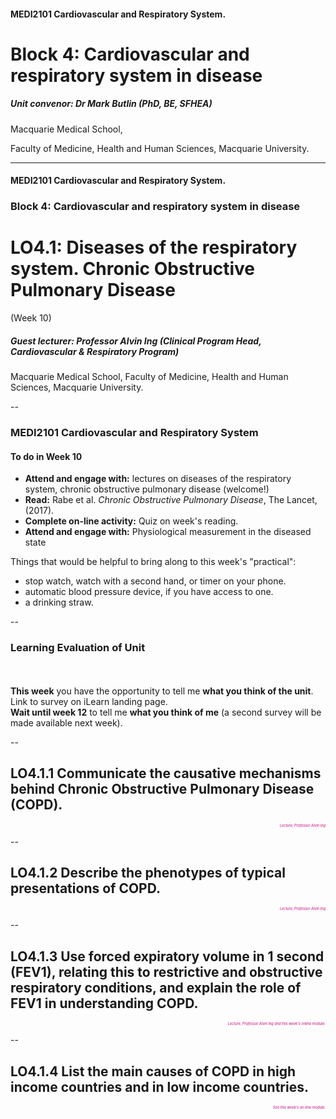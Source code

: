 <!-- .slide: id="MEDI2101Wk10" -->
#### MEDI2101 Cardiovascular and Respiratory System.
# Block 4: Cardiovascular and respiratory system in disease
##### Unit convenor: Dr Mark Butlin (PhD, BE, SFHEA)

Macquarie Medical School,

Faculty of Medicine, Health and Human Sciences, Macquarie University.

---
#### MEDI2101 Cardiovascular and Respiratory System.
### Block 4: Cardiovascular and respiratory system in disease
# LO4.1: Diseases of the respiratory system. Chronic Obstructive Pulmonary Disease
(Week 10)
##### Guest lecturer: Professor Alvin Ing (Clinical Program Head, Cardiovascular & Respiratory Program)

Macquarie Medical School, Faculty of Medicine, Health and Human Sciences, Macquarie University.

--
### MEDI2101 Cardiovascular and Respiratory System
#### To do in Week 10

- **Attend and engage with:** lectures on diseases of the respiratory system, chronic obstructive pulmonary disease (welcome!)
- **Read:** Rabe et al. <em>Chronic Obstructive Pulmonary Disease</em>, The Lancet, (2017).
- **Complete on-line activity:** Quiz on week's reading.
- **Attend and engage with:** Physiological measurement in the diseased state

<span class="fragment">
<p>Things that would be helpful to bring along to this week's "practical":</p>
<ul>
<li>stop watch, watch with a second hand, or timer on your phone.</li>
<li>automatic blood pressure device, if you have access to one.</li>
<li>a drinking straw.</li>
</ul>
</span>

--
### Learning Evaluation of Unit
####
<p>&nbsp;</p>
<p class="citation"><b>This week</b> you have the opportunity to tell me <b>what you think of the unit</b>.<br>Link to survey on iLearn landing page.<br><b>Wait until week 12</b> to tell me <b>what you think of me</b> (a second survey will be made available next week).</p>

--
## LO4.1.1 Communicate the causative mechanisms behind Chronic Obstructive Pulmonary Disease (COPD).
<p style="color:#C6007E;font-style:italic;font-size:0.4em;text-align:right">Lecture, Professor Alvin Ing</p>

--
## LO4.1.2 Describe the phenotypes of typical presentations of COPD.
<p style="color:#C6007E;font-style:italic;font-size:0.4em;text-align:right">Lecture, Professor Alvin Ing</p>

--
## LO4.1.3 Use forced expiratory volume in 1 second (FEV1), relating this to restrictive and obstructive respiratory conditions, and explain the role of FEV1 in understanding COPD.
<p style="color:#C6007E;font-style:italic;font-size:0.4em;text-align:right">Lecture, Professor Alvin Ing and this week's online module.</p>

--
## LO4.1.4 List the main causes of COPD in high income countries and in low income countries.
<p style="color:#C6007E;font-style:italic;font-size:0.4em;text-align:right">See this week's on-line module.</p>
